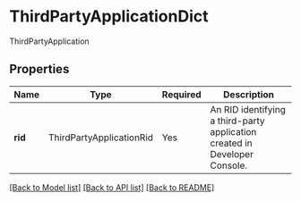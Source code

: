# ThirdPartyApplicationDict

ThirdPartyApplication

## Properties
| Name | Type | Required | Description |
| ------------ | ------------- | ------------- | ------------- |
**rid** | ThirdPartyApplicationRid | Yes | An RID identifying a third-party application created in Developer Console. |


[[Back to Model list]](../../../../README.md#models-v2-link) [[Back to API list]](../../../../README.md#apis-v2-link) [[Back to README]](../../../../README.md)
